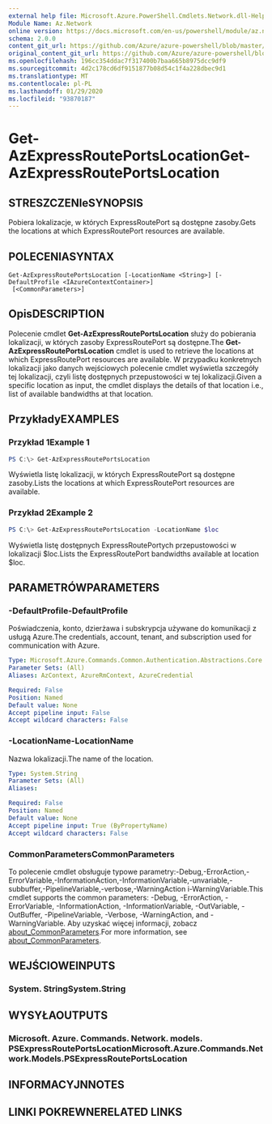 ```yaml
---
external help file: Microsoft.Azure.PowerShell.Cmdlets.Network.dll-Help.xml
Module Name: Az.Network
online version: https://docs.microsoft.com/en-us/powershell/module/az.network/get-azexpressrouteportslocation
schema: 2.0.0
content_git_url: https://github.com/Azure/azure-powershell/blob/master/src/Network/Network/help/Get-AzExpressRoutePortsLocation.md
original_content_git_url: https://github.com/Azure/azure-powershell/blob/master/src/Network/Network/help/Get-AzExpressRoutePortsLocation.md
ms.openlocfilehash: 196cc354ddac7f317400b7baa665b8975dcc9df9
ms.sourcegitcommit: 4d2c178cd6df9151877b08d54c1f4a228dbec9d1
ms.translationtype: MT
ms.contentlocale: pl-PL
ms.lasthandoff: 01/29/2020
ms.locfileid: "93870187"
---
```

# <span data-ttu-id="d24d1-101">Get-AzExpressRoutePortsLocation</span><span class="sxs-lookup"><span data-stu-id="d24d1-101">Get-AzExpressRoutePortsLocation</span></span>

## <span data-ttu-id="d24d1-102">STRESZCZENIe</span><span class="sxs-lookup"><span data-stu-id="d24d1-102">SYNOPSIS</span></span>
<span data-ttu-id="d24d1-103">Pobiera lokalizacje, w których ExpressRoutePort są dostępne zasoby.</span><span class="sxs-lookup"><span data-stu-id="d24d1-103">Gets the locations at which ExpressRoutePort resources are available.</span></span>

## <span data-ttu-id="d24d1-104">POLECENIA</span><span class="sxs-lookup"><span data-stu-id="d24d1-104">SYNTAX</span></span>

```
Get-AzExpressRoutePortsLocation [-LocationName <String>] [-DefaultProfile <IAzureContextContainer>]
 [<CommonParameters>]
```

## <span data-ttu-id="d24d1-105">Opis</span><span class="sxs-lookup"><span data-stu-id="d24d1-105">DESCRIPTION</span></span>
<span data-ttu-id="d24d1-106">Polecenie cmdlet **Get-AzExpressRoutePortsLocation** służy do pobierania lokalizacji, w których zasoby ExpressRoutePort są dostępne.</span><span class="sxs-lookup"><span data-stu-id="d24d1-106">The **Get-AzExpressRoutePortsLocation** cmdlet is used to retrieve the locations at which ExpressRoutePort resources are available.</span></span> <span data-ttu-id="d24d1-107">W przypadku konkretnych lokalizacji jako danych wejściowych polecenie cmdlet wyświetla szczegóły tej lokalizacji, czyli listę dostępnych przepustowości w tej lokalizacji.</span><span class="sxs-lookup"><span data-stu-id="d24d1-107">Given a specific location as input, the cmdlet displays the details of that location i.e., list of available bandwidths at that location.</span></span>

## <span data-ttu-id="d24d1-108">Przykłady</span><span class="sxs-lookup"><span data-stu-id="d24d1-108">EXAMPLES</span></span>

### <span data-ttu-id="d24d1-109">Przykład 1</span><span class="sxs-lookup"><span data-stu-id="d24d1-109">Example 1</span></span>
```powershell
PS C:\> Get-AzExpressRoutePortsLocation
```

<span data-ttu-id="d24d1-110">Wyświetla listę lokalizacji, w których ExpressRoutePort są dostępne zasoby.</span><span class="sxs-lookup"><span data-stu-id="d24d1-110">Lists the locations at which ExpressRoutePort resources are available.</span></span>

### <span data-ttu-id="d24d1-111">Przykład 2</span><span class="sxs-lookup"><span data-stu-id="d24d1-111">Example 2</span></span>
```powershell
PS C:\> Get-AzExpressRoutePortsLocation -LocationName $loc
```

<span data-ttu-id="d24d1-112">Wyświetla listę dostępnych ExpressRoutePortych przepustowości w lokalizacji $loc.</span><span class="sxs-lookup"><span data-stu-id="d24d1-112">Lists the ExpressRoutePort bandwidths available at location $loc.</span></span>

## <span data-ttu-id="d24d1-113">PARAMETRÓW</span><span class="sxs-lookup"><span data-stu-id="d24d1-113">PARAMETERS</span></span>

### <span data-ttu-id="d24d1-114">-DefaultProfile</span><span class="sxs-lookup"><span data-stu-id="d24d1-114">-DefaultProfile</span></span>
<span data-ttu-id="d24d1-115">Poświadczenia, konto, dzierżawa i subskrypcja używane do komunikacji z usługą Azure.</span><span class="sxs-lookup"><span data-stu-id="d24d1-115">The credentials, account, tenant, and subscription used for communication with Azure.</span></span>

```yaml
Type: Microsoft.Azure.Commands.Common.Authentication.Abstractions.Core.IAzureContextContainer
Parameter Sets: (All)
Aliases: AzContext, AzureRmContext, AzureCredential

Required: False
Position: Named
Default value: None
Accept pipeline input: False
Accept wildcard characters: False
```

### <span data-ttu-id="d24d1-116">-LocationName</span><span class="sxs-lookup"><span data-stu-id="d24d1-116">-LocationName</span></span>
<span data-ttu-id="d24d1-117">Nazwa lokalizacji.</span><span class="sxs-lookup"><span data-stu-id="d24d1-117">The name of the location.</span></span>

```yaml
Type: System.String
Parameter Sets: (All)
Aliases:

Required: False
Position: Named
Default value: None
Accept pipeline input: True (ByPropertyName)
Accept wildcard characters: False
```

### <span data-ttu-id="d24d1-118">CommonParameters</span><span class="sxs-lookup"><span data-stu-id="d24d1-118">CommonParameters</span></span>
<span data-ttu-id="d24d1-119">To polecenie cmdlet obsługuje typowe parametry:-Debug,-ErrorAction,-ErrorVariable,-InformationAction,-InformationVariable,-unvariable,-subbuffer,-PipelineVariable,-verbose,-WarningAction i-WarningVariable.</span><span class="sxs-lookup"><span data-stu-id="d24d1-119">This cmdlet supports the common parameters: -Debug, -ErrorAction, -ErrorVariable, -InformationAction, -InformationVariable, -OutVariable, -OutBuffer, -PipelineVariable, -Verbose, -WarningAction, and -WarningVariable.</span></span> <span data-ttu-id="d24d1-120">Aby uzyskać więcej informacji, zobacz [about_CommonParameters](https://go.microsoft.com/fwlink/?LinkID=113216).</span><span class="sxs-lookup"><span data-stu-id="d24d1-120">For more information, see [about_CommonParameters](https://go.microsoft.com/fwlink/?LinkID=113216).</span></span>

## <span data-ttu-id="d24d1-121">WEJŚCIOWE</span><span class="sxs-lookup"><span data-stu-id="d24d1-121">INPUTS</span></span>

### <span data-ttu-id="d24d1-122">System. String</span><span class="sxs-lookup"><span data-stu-id="d24d1-122">System.String</span></span>

## <span data-ttu-id="d24d1-123">WYSYŁA</span><span class="sxs-lookup"><span data-stu-id="d24d1-123">OUTPUTS</span></span>

### <span data-ttu-id="d24d1-124">Microsoft. Azure. Commands. Network. models. PSExpressRoutePortsLocation</span><span class="sxs-lookup"><span data-stu-id="d24d1-124">Microsoft.Azure.Commands.Network.Models.PSExpressRoutePortsLocation</span></span>

## <span data-ttu-id="d24d1-125">INFORMACYJN</span><span class="sxs-lookup"><span data-stu-id="d24d1-125">NOTES</span></span>

## <span data-ttu-id="d24d1-126">LINKI POKREWNE</span><span class="sxs-lookup"><span data-stu-id="d24d1-126">RELATED LINKS</span></span>
